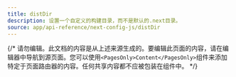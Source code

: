 ```yaml
---
title: distDir
description: 设置一个自定义的构建目录，而不是默认的.next目录。
source: app/api-reference/next-config-js/distDir
---
```


{/* 请勿编辑。此文档的内容是从上述来源生成的。要编辑此页面的内容，请在编辑器中导航到源页面。您可以使用`<PagesOnly>Content</PagesOnly>`组件来添加特定于页面路由器的内容。任何共享内容都不应被包装在组件中。 */}